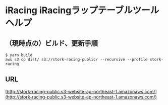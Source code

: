 iRacing iRacingラップテーブルツールヘルプ
=====================================

（現時点の）ビルド、更新手順
-------------------------

```shell
$ yarn build
aws s3 cp dist/ s3://stork-racing-public/ --recursive --profile stork-racing
```

URL
------------------------
[http://stork-racing-public.s3-website-ap-northeast-1.amazonaws.com/](http://stork-racing-public.s3-website-ap-northeast-1.amazonaws.com/)
